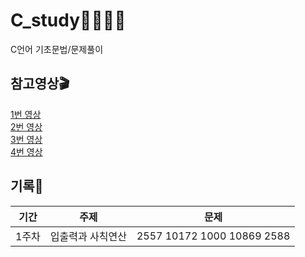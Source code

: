 # C_study👩‍💻👨‍💻
C언어 기초문법/문제풀이

## 참고영상🎬
[1번 영상](https://youtube.com/c/%EA%B9%80%EC%84%B1%EC%97%BD)  
[2번 영상](https://dojang.io/course/view.php?id=2)  
[3번 영상](https://youtu.be/q6fPjQAzll8)  
[4번 영상](https://www.youtube.com/watch?v=87SH2Cn0s9A)

## 기록📃
|기간|주제|문제|
|---|---|---|
|1주차|입출력과 사칙연산|2557 10172 1000 10869 2588|
